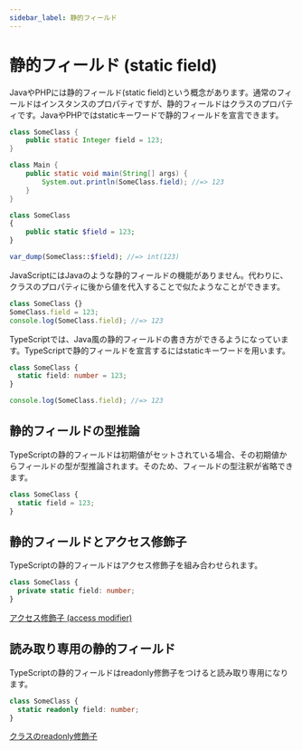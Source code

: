 ```yaml
---
sidebar_label: 静的フィールド
---
```


# 静的フィールド (static field)

JavaやPHPには静的フィールド(static field)という概念があります。通常のフィールドはインスタンスのプロパティですが、静的フィールドはクラスのプロパティです。JavaやPHPではstaticキーワードで静的フィールドを宣言できます。

```java title="Java"
class SomeClass {
    public static Integer field = 123;
}

class Main {
    public static void main(String[] args) {
        System.out.println(SomeClass.field); //=> 123
    }
}
```


```php title="PHP"
class SomeClass
{
    public static $field = 123;
}

var_dump(SomeClass::$field); //=> int(123)
```

JavaScriptにはJavaのような静的フィールドの機能がありません。代わりに、クラスのプロパティに後から値を代入することで似たようなことができます。

```javascript title="JavaScript"
class SomeClass {}
SomeClass.field = 123;
console.log(SomeClass.field); //=> 123
```

TypeScriptでは、Java風の静的フィールドの書き方ができるようになっています。TypeScriptで静的フィールドを宣言するにはstaticキーワードを用います。

```typescript title="TypeScript"
class SomeClass {
  static field: number = 123;
}

console.log(SomeClass.field); //=> 123
```

## 静的フィールドの型推論

TypeScriptの静的フィールドは初期値がセットされている場合、その初期値からフィールドの型が型推論されます。そのため、フィールドの型注釈が省略できます。

```typescript
class SomeClass {
  static field = 123;
}
```

## 静的フィールドとアクセス修飾子

TypeScriptの静的フィールドはアクセス修飾子を組み合わせられます。

```typescript
class SomeClass {
  private static field: number;
}
```

[アクセス修飾子 (access modifier)](access-modifiers.md)

## 読み取り専用の静的フィールド

TypeScriptの静的フィールドはreadonly修飾子をつけると読み取り専用になります。

```typescript
class SomeClass {
  static readonly field: number;
}
```

[クラスのreadonly修飾子](readonly-modifier-in-classes.md)
